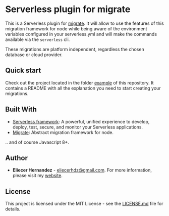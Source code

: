 
# Serverless plugin for migrate

This is a Serverless plugin for [migrate][migrate-npm]. It will allow to use the features of this migration framework
for node while being aware of the environment variables configured in your serverless.yml and will make the commands
available via the `serverless` cli.

These migrations are platform independent, regardless the chosen database or cloud provider.

## Quick start
Check out the project located in the folder [example](example) of this repository. It contains a 
README with all the explanation you need to start creating your migrations.

## Built With
* [Serverless framework](https://serverless.com/): A powerful, unified experience to develop, deploy, 
test, secure, and monitor your Serverless applications.
* [Migrate](https://github.com/tj/node-migrate): Abstract migration framework for node.

.. and of course Javascript 8+.
                                                 

## Author
* **Eliecer Hernandez** - [eliecerhdz@gmail.com](mailto:eliecerhdz@gmail.com). 
For more information, please visit my [website](http://eliux.github.io).

## License
This project is licensed under the MIT License - see the [LICENSE.md](LICENSE.md) file for details.

[migrate-npm]: https://www.npmjs.com/package/migrate